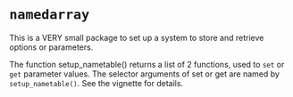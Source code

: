 # `namedarray`

This is a VERY small package to set up a system to store and retrieve options or parameters.

The function setup_nametable() returns a list of 2 functions, used to `set` or `get` parameter values.
The selector arguments of set or get are named by `setup_nametable()`. 
See the vignette for details.
